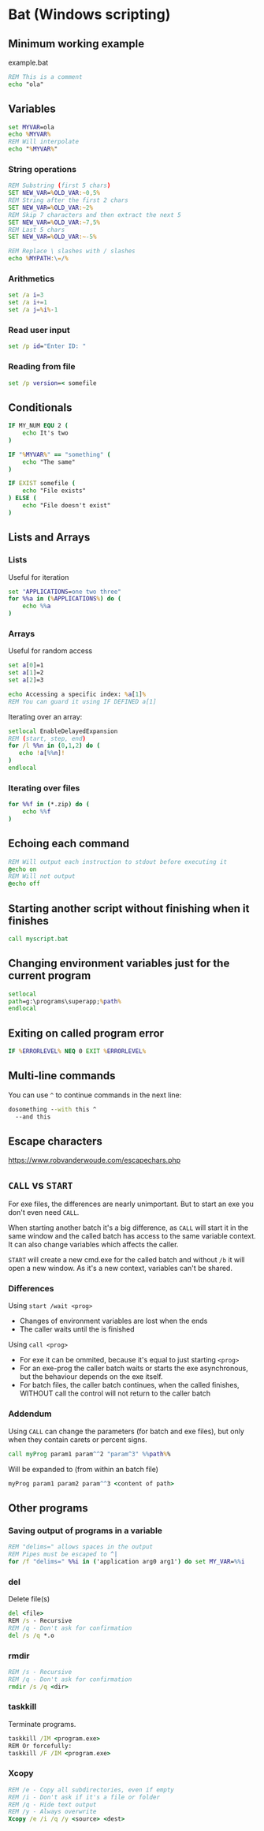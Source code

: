 # Bat (Windows scripting)

## Minimum working example

example.bat
```cmd
REM This is a comment
echo "ola"
```

## Variables

```cmd
set MYVAR=ola
echo %MYVAR%
REM Will interpolate
echo "%MYVAR%"
```

### String operations
```cmd
REM Substring (first 5 chars)
SET NEW_VAR=%OLD_VAR:~0,5%
REM String after the first 2 chars
SET NEW_VAR=%OLD_VAR:~2%
REM Skip 7 characters and then extract the next 5
SET NEW_VAR=%OLD_VAR:~7,5%
REM Last 5 chars
SET NEW_VAR=%OLD_VAR:~-5%

REM Replace \ slashes with / slashes
echo %MYPATH:\=/%
```

### Arithmetics

```cmd
set /a i=3
set /a i+=1
set /a j=%i%-1
```

### Read user input
```cmd
set /p id="Enter ID: "
```

### Reading from file
```cmd
set /p version=< somefile
```

## Conditionals

```cmd
IF MY_NUM EQU 2 (
    echo It's two
)

IF "%MYVAR%" == "something" (
    echo "The same"
)

IF EXIST somefile (
    echo "File exists"
) ELSE (
    echo "File doesn't exist"
)
```

## Lists and Arrays

### Lists

Useful for iteration

```cmd
set "APPLICATIONS=one two three"
for %%a in (%APPLICATIONS%) do (
    echo %%a
)
```

### Arrays

Useful for random access

```cmd
set a[0]=1
set a[1]=2 
set a[2]=3

echo Accessing a specific index: %a[1]%
REM You can guard it using IF DEFINED a[1]
```

Iterating over an array:

```cmd
setlocal EnableDelayedExpansion
REM (start, step, end)
for /l %%n in (0,1,2) do (
   echo !a[%%n]!
)
endlocal
```

### Iterating over files

```cmd
for %%f in (*.zip) do (
    echo %%f
)
```

## Echoing each command

```cmd
REM Will output each instruction to stdout before executing it
@echo on
REM Will not output
@echo off
```

## Starting another script without finishing when it finishes

```cmd
call myscript.bat
```

## Changing environment variables just for the current program

```cmd
setlocal
path=g:\programs\superapp;%path%
endlocal
```

## Exiting on called program error

```cmd
IF %ERRORLEVEL% NEQ 0 EXIT %ERRORLEVEL%
```

## Multi-line commands

You can use `^` to continue commands in the next line:

```cmd
dosomething --with this ^
  --and this
```

## Escape characters

https://www.robvanderwoude.com/escapechars.php

## `CALL` vs `START`

For exe files, the differences are nearly unimportant. But to start an exe you don't even need `CALL`.

When starting another batch it's a big difference, as `CALL` will start it in the same window and the called batch has access to the same variable context.
It can also change variables which affects the caller.

`START` will create a new cmd.exe for the called batch and without `/b` it will open a new window. As it's a new context, variables can't be shared.

### Differences

Using `start /wait <prog>`
- Changes of environment variables are lost when the <prog> ends
- The caller waits until the <prog> is finished

Using `call <prog>`
- For exe it can be ommited, because it's equal to just starting `<prog>`
- For an exe-prog the caller batch waits or starts the exe asynchronous, but the behaviour depends on the exe itself.
- For batch files, the caller batch continues, when the called <batch-file> finishes, WITHOUT call the control will not return to the caller batch

### Addendum
Using `CALL` can change the parameters (for batch and exe files), but only when they contain carets or percent signs.

```cmd
call myProg param1 param^^2 "param^3" %%path%%
```

Will be expanded to (from within an batch file)

```cmd
myProg param1 param2 param^^3 <content of path>
```

## Other programs

### Saving output of programs in a variable

```cmd
REM "delims=" allows spaces in the output
REM Pipes must be escaped to ^|
for /f "delims=" %%i in ('application arg0 arg1') do set MY_VAR=%%i
```

### del
Delete file(s)

```cmd
del <file>
REM /s - Recursive
REM /q - Don't ask for confirmation
del /s /q *.o
```

### rmdir
```cmd
REM /s - Recursive
REM /q - Don't ask for confirmation
rmdir /s /q <dir>
```

### taskkill
Terminate programs.

```cmd
taskkill /IM <program.exe>
REM Or forcefully:
taskkill /F /IM <program.exe>
```
    
### Xcopy

```cmd
REM /e - Copy all subdirectories, even if empty
REM /i - Don't ask if it's a file or folder
REM /q - Hide text output
REM /y - Always overwrite
Xcopy /e /i /q /y <source> <dest>
```
